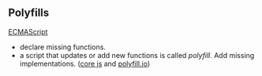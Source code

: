## Polyfills
[ECMAScript](https://compat-table.github.io/compat-table/es6/)
- declare missing functions.
- a script that updates or add new functions is called _polyfill_. Add missing implementations. ([core js](https://github.com/zloirock/core-js) and [polyfill.io]())